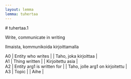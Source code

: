 ```yaml
---
layout: lemma
lemma: tuhertaa
---
```


<div class="sense">
# <span class="sensename">tuhertaa.1</span>

<span class="description">Write, communicate in writing</span>



<span class="description">Ilmaista, kommunikoida kirjoittamalla</span>

A0 | Entity who writes |   | Taho, joka kirjoittaa |  
A1 | Thing written |   | Kirjoitettu asia |  
A2 | Entity arg1 is written for |   | Taho, jolle arg1 on kirjoitettu |  
A3 | Topic |   | Aihe |  

</div>

